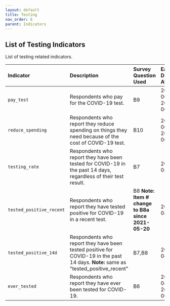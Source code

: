 ```yaml
---
layout: default
title: Testing
nav_order: 6
parent: Indicators
---
```


## List of Testing Indicators

List of testing related indicators.

| Indicator        | Description          | Survey Question Used | Earliest Date Available |
|:----------------------------------------|:---------------------|:---------------------|:---------------------|
| `pay_test`                       | Respondents who pay for the COVID-19 test.	   | B9  | 2020-06-27 to 2021-06-18|
| `reduce_spending`                       | Respondents who report they reduce spending on things they need because of the cost of COVID-19 test.	   | B10  | 2020-06-27 to 2021-06-18|
| `testing_rate`                       | Respondents who report they have been tested for COVID-19 in the past 14 days,  regardless of their test result.	   | B7  | 2020-04-23 |
| `tested_positive_recent`                       | Respondents who report they have tested positive for COVID-19 in a recent test. 	   | B8 **Note: Item # change to B8a since 2021-05-20**  | 2020-04-23 |
| `tested_positive_14d`                       | Respondents who report they have been tested positive for COVID-19 in the past 14 days. **Note:** same as "tested_positive_recent"	   | B7,B8  | 2020-04-23 |
| `ever_tested`                       | Respondents who report they have ever been tested for COVID-19.    	   | B6  | 2020-04-23 to 2021-06-18|